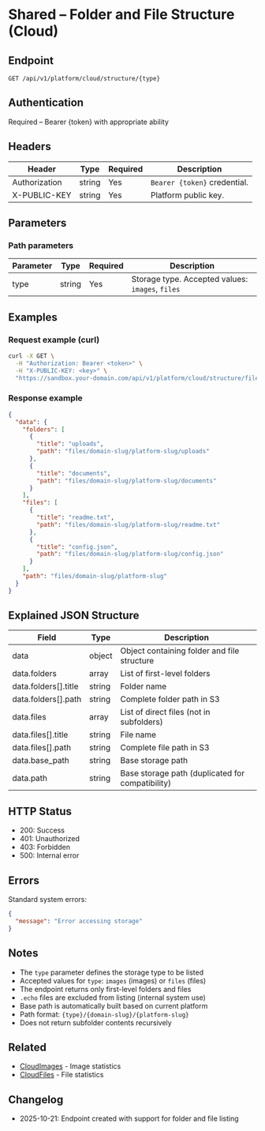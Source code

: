 # Shared – Folder and File Structure (Cloud)

## Endpoint

```
GET /api/v1/platform/cloud/structure/{type}
```

## Authentication

Required – Bearer {token} with appropriate ability

## Headers

| Header             | Type     | Required    | Description |
| ------------------ | -------- | ----------- | ----------- |
| Authorization      | string   | Yes         | `Bearer {token}` credential. |
| X-PUBLIC-KEY       | string   | Yes         | Platform public key. |

## Parameters

### Path parameters

| Parameter | Type   | Required | Description |
| --------- | ------ | -------- | ----------- |
| type      | string | Yes      | Storage type. Accepted values: `images`, `files` |

## Examples

### Request example (curl)

```bash
curl -X GET \
  -H "Authorization: Bearer <token>" \
  -H "X-PUBLIC-KEY: <key>" \
  "https://sandbox.your-domain.com/api/v1/platform/cloud/structure/files"
```

### Response example

```json
{
  "data": {
    "folders": [
      {
        "title": "uploads",
        "path": "files/domain-slug/platform-slug/uploads"
      },
      {
        "title": "documents",
        "path": "files/domain-slug/platform-slug/documents"
      }
    ],
    "files": [
      {
        "title": "readme.txt",
        "path": "files/domain-slug/platform-slug/readme.txt"
      },
      {
        "title": "config.json",
        "path": "files/domain-slug/platform-slug/config.json"
      }
    ],
    "path": "files/domain-slug/platform-slug"
  }
}
```

## Explained JSON Structure

| Field              | Type     | Description |
| ------------------ | -------- | ----------- |
| data               | object   | Object containing folder and file structure |
| data.folders       | array    | List of first-level folders |
| data.folders[].title | string | Folder name |
| data.folders[].path  | string | Complete folder path in S3 |
| data.files         | array    | List of direct files (not in subfolders) |
| data.files[].title | string | File name |
| data.files[].path  | string | Complete file path in S3 |
| data.base_path     | string   | Base storage path |
| data.path          | string   | Base storage path (duplicated for compatibility) |

## HTTP Status

- 200: Success
- 401: Unauthorized
- 403: Forbidden
- 500: Internal error

## Errors

Standard system errors:

```json
{
  "message": "Error accessing storage"
}
```

## Notes

- The `type` parameter defines the storage type to be listed
- Accepted values for `type`: `images` (images) or `files` (files)
- The endpoint returns only first-level folders and files
- `.echo` files are excluded from listing (internal system use)
- Base path is automatically built based on current platform
- Path format: `{type}/{domain-slug}/{platform-slug}`
- Does not return subfolder contents recursively

## Related

- [CloudImages](CloudImages.md) - Image statistics
- [CloudFiles](CloudFiles.md) - File statistics

## Changelog

- 2025-10-21: Endpoint created with support for folder and file listing
